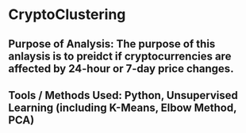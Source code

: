 # CryptoClustering
## Purpose of Analysis: The purpose of this anlaysis is to preidct if cryptocurrencies are affected by 24-hour or 7-day price changes. 

## Tools / Methods Used: Python, Unsupervised Learning (including K-Means, Elbow Method, PCA)
